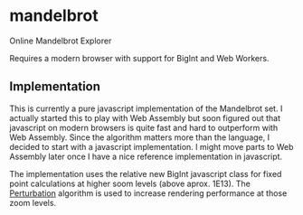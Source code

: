 # mandelbrot
Online Mandelbrot Explorer

Requires a modern browser with support for BigInt and Web Workers.

## Implementation

This is currently a pure javascript implementation of the Mandelbrot set. I actually started this to play with Web Assembly but soon figured out that javascript on modern browsers is quite fast and hard to outperform with Web Assembly. Since the algorithm matters more than the language, I decided to start with a javascript implementation. I might move parts to Web Assembly later once I have a nice reference implementation in javascript.

The implementation uses the relative new BigInt javascript class for fixed point calculations at higher soom levels (above aprox. 1E13). The [Perturbation](https://en.wikipedia.org/wiki/Plotting_algorithms_for_the_Mandelbrot_set#Perturbation_theory_and_series_approximation) algorithm is used to increase rendering performance at those zoom levels.  